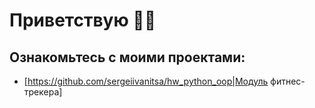 # Приветствую  👋🏻

## Ознакомьтесь с моими проектами:
* [https://github.com/sergeiivanitsa/hw_python_oop|Модуль фитнес-трекера]
